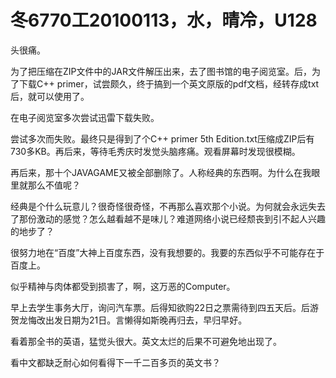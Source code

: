 # 冬6770工20100113，水，晴冷，U128

头很痛。

为了把压缩在ZIP文件中的JAR文件解压出来，去了图书馆的电子阅览室。后，为了下载C++ primer，试尝颇久，终于搞到一个英文原版的pdf文档，经转存成txt后，就可以使用了。

在电子阅览室多次尝试迅雷下载失败。

尝试多次而失败。最终只是得到了个C++ primer 5th Edition.txt压缩成ZIP后有730多KB。再后来，等待毛秀庆时发觉头脑疼痛。观看屏幕时发现很模糊。

再后来，那十个JAVAGAME又被全部删除了。人称经典的东西啊。为什么在我眼里就那么不值呢？

经典是个什么玩意儿？很奇怪很奇怪，不再那么喜欢那个小说。为何就会永远失去了那份激动的感觉？怎么越看越不是味儿？难道网络小说已经颓丧到引不起人兴趣的地步了？

很努力地在“百度”大神上百度东西，没有我想要的。我要的东西似乎不可能存在于百度上。

似乎精神与肉体都受到损害了，啊，这万恶的Computer。

早上去学生事务大厅，询问汽车票。后得知欲购22日之票需待到四五天后。后游贺龙悔改出发日期为21日。言懒得如斯晚再归去，早归早好。

看着那全书的英语，猛觉头很大。英文太烂的后果不可避免地出现了。

看中文都缺乏耐心如何看得下一千二百多页的英文书？
